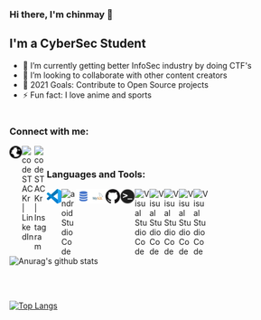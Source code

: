 ### Hi there, I'm chinmay  👋









## I'm a CyberSec Student 
- 🌱 I’m currently getting better InfoSec industry by doing CTF's
- 👯 I’m looking to collaborate with other content creators
- 🥅 2021 Goals: Contribute  to Open Source projects
- ⚡ Fun fact: I love anime and sports
<br><br>


### Connect with me:

<img align="left" alt="codeSTACKr.com" width="22px" src="https://raw.githubusercontent.com/iconic/open-iconic/master/svg/globe.svg" />
<img align="left" alt="codeSTACKr | LinkedIn" width="22px" src="https://cdn.jsdelivr.net/npm/simple-icons@v3/icons/linkedin.svg" />
<img align="left" alt="codeSTACKr | Instagram" width="22px" src="https://cdn.jsdelivr.net/npm/simple-icons@v3/icons/instagram.svg" />
<br>

### Languages and Tools:

<img align="left" alt="Visual Studio Code" width="26px" src="https://raw.githubusercontent.com/github/explore/80688e429a7d4ef2fca1e82350fe8e3517d3494d/topics/visual-studio-code/visual-studio-code.png" />
<img align="left" alt="android  Studio Code" width="26px" 
src="https://w7.pngwing.com/pngs/672/934/png-transparent-android-studio-integrated-development-environment-java-mobile-app-development-android-logo-mobile-app-development-android-software-development-thumbnail.png" />
<img align="left" alt="Visual Studio Code" width="26px" 
src="https://raw.githubusercontent.com/github/explore/80688e429a7d4ef2fca1e82350fe8e3517d3494d/topics/sql/sql.png"/>
<img align="left" alt="Visual Studio Code" width="26px" 
src="https://raw.githubusercontent.com/github/explore/80688e429a7d4ef2fca1e82350fe8e3517d3494d/topics/mysql/mysql.png"/>
<img align="left" alt="Visual Studio Code" width="26px" 
src="https://raw.githubusercontent.com/github/explore/78df643247d429f6cc873026c0622819ad797942/topics/github/github.png"/>
<img align="left" alt="Visual Studio Code" width="26px" 
src="https://raw.githubusercontent.com/github/explore/80688e429a7d4ef2fca1e82350fe8e3517d3494d/topics/terminal/terminal.png"/>
<img align="left" alt="Visual Studio Code" width="26px" 
src="https://w7.pngwing.com/pngs/666/815/png-transparent-dart-google-chrome-web-application-flutter-darts-blue-angle-triangle-thumbnail.png"/>
<img align="left" alt="Visual Studio Code" width="26px" 
src="https://w7.pngwing.com/pngs/405/878/png-transparent-java-logo-java-runtime-environment-computer-icons-java-platform-standard-edition-java-miscellaneous-text-logo-thumbnail.png"/>
<img align="left" alt="Visual Studio Code" width="26px" 
src="https://w7.pngwing.com/pngs/35/950/png-transparent-eclipse-foundation-integrated-development-environment-ceylon-jetty-eclipse-sirius-purple-text-logo-thumbnail.png"/>
<img align="left" alt="Visual Studio Code" width="26px" 
src="https://w7.pngwing.com/pngs/394/193/png-transparent-learning-python-programming-language-computer-programming-logo-studio-flex-design-blue-angle-text-thumbnail.png"/>
<img align="left" alt="Visual Studio Code" width="26px" 
src="https://w7.pngwing.com/pngs/359/1024/png-transparent-firebase-cloud-messaging-computer-icons-google-cloud-messaging-android-angle-triangle-computer-programming-thumbnail.png"/>
<br><br>

![Anurag's github stats](https://github-readme-stats.vercel.app/api?username=thekillingjoke19&hide=contribs,prs&theme=dracula)

<br><br>

[![Top Langs](https://github-readme-stats.vercel.app/api/top-langs/?username=thekillingjoke19&layout=compact)](https://github.com/anuraghazra/github-readme-stats)
